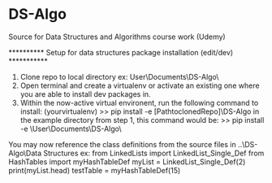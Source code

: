 # DS-Algo
Source for Data Structures and Algorithms course work (Udemy)

********** Setup for data structures package installation (edit/dev) ***********
1. Clone repo to local directory
    ex: User\Documents\DS-Algo\
2. Open terminal and create a virtualenv or activate an existing one where you
    are able to install dev packages in.
3. Within the now-active virtual environent, run the following command to install:
   (yourvirtualenv) >> pip install -e \[PathtoclonedRepo]\DS-Algo
      in the example directory from step 1, this command would be:
          >> pip install -e \User\Documents\DS-Algo\

You may now reference the class definitions from the source files in ..\DS-Algo\Data Structures
ex:
from LinkedLists import LinkedList_Single_Def
from HashTables import myHashTableDef
myList = LinkedList_Single_Def(2)
print(myList.head)
testTable = myHashTableDef(15)

